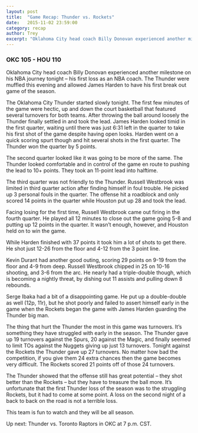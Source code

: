 ```yaml
---
layout: post
title:  "Game Recap: Thunder vs. Rockets"
date:   2015-11-02 23:59:00
category: recap
author: Trey
excerpt: "Oklahoma City head coach Billy Donovan experienced another milestone on his NBA journey tonight – his first loss as an NBA coach..."
---
```


### OKC 105 - HOU 110

Oklahoma City head coach Billy Donovan experienced another milestone on his NBA journey tonight – his first loss as an NBA coach. The Thunder were muffled this evening and allowed James Harden to have his first break out game of the season. 

The Oklahoma City Thunder started slowly tonight. The first few minutes of the game were hectic, up and down the court basketball that featured several turnovers for both teams. After throwing the ball around loosely the Thunder finally settled in and took the lead. James Harden looked timid in the first quarter, waiting until there was just 6:31 left in the quarter to take his first shot of the game despite having open looks. Harden went on a quick scoring spurt though and hit several shots in the first quarter. The Thunder won the quarter by 5 points.

The second quarter looked like it was going to be more of the same. The Thunder looked comfortable and in control of the game en route to pushing the lead to 10+ points. They took an 11-point lead into halftime. 

The third quarter was not friendly to the Thunder. Russell Westbrook was limited in third quarter action after finding himself in foul trouble. He picked up 3 personal fouls in the quarter. The offense hit a roadblock and only scored 14 points in the quarter while Houston put up 28 and took the lead.

Facing losing for the first time, Russell Westbrook came out firing in the fourth quarter. He played all 12 minutes to close out the game going 5-8 and putting up 12 points in the quarter. It wasn’t enough, however, and Houston held on to win the game. 

While Harden finished with 37 points it took him a lot of shots to get there. He shot just 12-26 from the floor and 4-12 from the 3 point line. 

Kevin Durant had another good outing, scoring 29 points on 9-19 from the floor and 4-9 from deep. Russell Westbrook chipped in 25 on 10-16 shooting, and 3-6 from the arc. He nearly had a triple-double though, which is becoming a nightly threat, by dishing out 11 assists and pulling down 8 rebounds. 

Serge Ibaka had a bit of a disappointing game. He put up a double-double as well (12p, 11r), but he shot poorly and failed to assert himself early in the game when the Rockets began the game with James Harden guarding the Thunder big man. 

The thing that hurt the Thunder the most in this game was turnovers. It’s something they have struggled with early in the season. The Thunder gave up 19 turnovers against the Spurs, 20 against the Magic, and finally seemed to limit TOs against the Nuggets giving up just 13 turnovers. Tonight against the Rockets the Thunder gave up 27 turnovers. No matter how bad the competition, if you give them 24 extra chances then the game becomes very difficult. The Rockets scored 21 points off of those 24 turnovers. 

The Thunder showed that the offense still has great potential – they shot better than the Rockets – but they have to treasure the ball more. It’s unfortunate that the first Thunder loss of the season was to the struggling Rockets, but it had to come at some point. A loss on the second night of a back to back on the road is not a terrible loss. 

This team is fun to watch and they will be all season. 

Up next: Thunder vs. Toronto Raptors in OKC at 7 p.m. CST.
